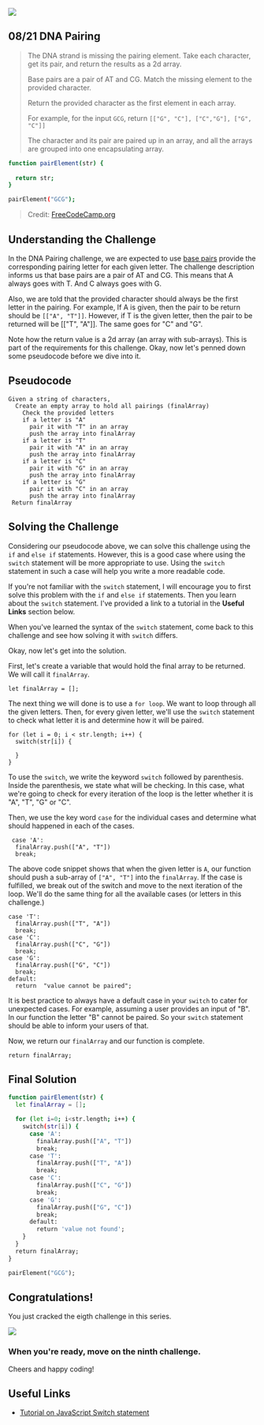 ![](https://img.shields.io/badge/Coding-Challenges-darkgreen)

## 08/21 DNA Pairing

>The DNA strand is missing the pairing element. Take each character, get its pair, and return the results as a 2d array.
>
>Base pairs are a pair of AT and CG. Match the missing element to the provided character.
>
>Return the provided character as the first element in each array.
>
>For example, for the input `GCG`, return `[["G", "C"], ["C","G"], ["G", "C"]]`
>
>The character and its pair are paired up in an array, and all the arrays are grouped into one encapsulating array.

```bash
function pairElement(str) {
  
  return str;
}

pairElement("GCG");
```
> Credit: [FreeCodeCamp.org](https://www.freecodecamp.org/learn/javascript-algorithms-and-data-structures/intermediate-algorithm-scripting/dna-pairing)


## Understanding the Challenge

In the DNA Pairing challenge, we are expected to use [base pairs](https://en.wikipedia.org/wiki/Base_pair) provide the corresponding pairing letter for each given letter. 
The challenge description informs us that base pairs are a pair of AT and CG. This means that A always goes with T. And C always goes with G.

Also, we are told that the provided character should always be the first letter in the pairing. For example, If A is given, then the pair to be return should be `[["A", "T"]]`. However, 
if T is the given letter, then the pair to be returned will be [["T", "A"]]. The same goes for "C" and "G".

Note how the return value is a 2d array (an array with sub-arrays). This is part of the requirements for this challenge. Okay, now let's penned down some pseudocode before we dive into it.

## Pseudocode

```
Given a string of characters,
  Create an empty array to hold all pairings (finalArray) 
    Check the provided letters
    if a letter is "A"
      pair it with "T" in an array
      push the array into finalArray
    if a letter is "T"
      pair it with "A" in an array
      push the array into finalArray
    if a letter is "C"
      pair it with "G" in an array
      push the array into finalArray
    if a letter is "G"
      pair it with "C" in an array
      push the array into finalArray
 Return finalArray
```

## Solving the Challenge

Considering our pseudocode above, we can solve this challenge using the `if` and `else if` statements. However, this is a good case where using 
the `switch` statement will be more appropriate to use. Using the `switch` statement in such a case will help you write a more readable code. 

If you're not familiar with the `switch` statement, I will encourage you to first solve this problem with the `if` and `else if` statements. Then 
you learn about the `switch` statement. I've provided a link to a tutorial in the **Useful Links** section below. 

When you've learned the syntax of the `switch` statement, come back to this challenge and see how solving it with `switch` differs.

Okay, now let's get into the solution.

First, let's create a variable that would hold the final array to be returned. We will call it `finalArray`.

```
let finalArray = [];
```
The next thing we will done is to use a `for loop`. We want to loop through all the given letters. Then, for every given letter, we'll use the `switch` statement to check what letter it is and determine how it will be paired.

```
for (let i = 0; i < str.length; i++) {
  switch(str[i]) {
  
  }
}
```
To use the `switch`, we write the keyword `switch` followed by parenthesis. Inside the parenthesis, we state what will be checking. In this case, what we're going to check for every iteration of the loop is the letter whether it is "A", "T", "G" or "C".

Then, we use the key word `case` for the individual cases and determine what should happened in each of the cases.

```
 case 'A':
  finalArray.push(["A", "T"])
  break;
```
The above code snippet shows that when the given letter is `A`, our function should push a sub-array of `["A", "T"]` into the `finalArray`. If the case is fulfilled, we break out of the switch and move to the next iteration of the loop. We'll do the same thing for all the available cases (or letters in this challenge.)

```
case 'T':
  finalArray.push(["T", "A"])
  break;
case 'C':
  finalArray.push(["C", "G"])
  break;
case 'G':
  finalArray.push(["G", "C"])
  break;
default:
  return  "value cannot be paired";
```
It is best practice to always have a default case in your `switch` to cater for unexpected cases. For example, assuming a user provides an input of "B". In our function the letter "B" cannot be paired. So your `switch` statement should be able to inform your users of that.

Now, we return our `finalArray` and our function is complete.

```
return finalArray;
```

## Final Solution

```bash
function pairElement(str) {
  let finalArray = [];

  for (let i=0; i<str.length; i++) {
    switch(str[i]) {
      case 'A':
        finalArray.push(["A", "T"])
        break;
      case 'T':
        finalArray.push(["T", "A"])
        break;
      case 'C':
        finalArray.push(["C", "G"])
        break;
      case 'G':
        finalArray.push(["G", "C"])
        break;
      default:
        return 'value not found';
    }
  }
  return finalArray;
}

pairElement("GCG");
```
## Congratulations!
You just cracked the eigth challenge in this series.

![](https://camo.githubusercontent.com/749155b89333c6d89386f5c98dd110e234a00f2aa1e864a5b3fecaf089aedb27/68747470733a2f2f6d656469612e67697068792e636f6d2f6d656469612f336f36664a31424d375232454252446e784b2f67697068792e676966)

### When you're ready, move on the ninth challenge. 

Cheers and happy coding!


## Useful Links
- [Tutorial on JavaScript Switch statement](https://www.javascripttutorial.net/javascript-switch-case/)
